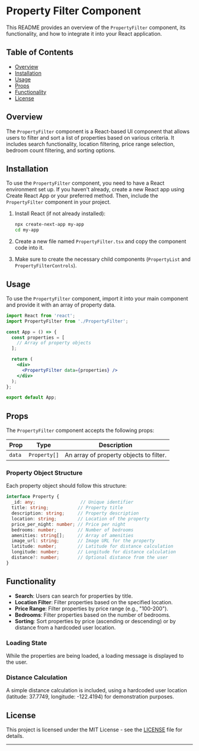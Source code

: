 # Property Filter Component

This README provides an overview of the `PropertyFilter` component, its functionality, and how to integrate it into your React application.

## Table of Contents

- [Overview](#overview)
- [Installation](#installation)
- [Usage](#usage)
- [Props](#props)
- [Functionality](#functionality)
- [License](#license)

## Overview

The `PropertyFilter` component is a React-based UI component that allows users to filter and sort a list of properties based on various criteria. It includes search functionality, location filtering, price range selection, bedroom count filtering, and sorting options.

## Installation

To use the `PropertyFilter` component, you need to have a React environment set up. If you haven't already, create a new React app using Create React App or your preferred method. Then, include the `PropertyFilter` component in your project.

1. Install React (if not already installed):

   ```bash
   npx create-next-app my-app
   cd my-app
   ```

2. Create a new file named `PropertyFilter.tsx` and copy the component code into it.

3. Make sure to create the necessary child components (`PropertyList` and `PropertyFilterControls`).

## Usage

To use the `PropertyFilter` component, import it into your main component and provide it with an array of property data.

```jsx
import React from 'react';
import PropertyFilter from './PropertyFilter';

const App = () => {
  const properties = [
    // Array of property objects
  ];

  return (
    <div>
      <PropertyFilter data={properties} />
    </div>
  );
};

export default App;
```

## Props

The `PropertyFilter` component accepts the following props:

| Prop     | Type              | Description                               |
|----------|-------------------|-------------------------------------------|
| `data`   | `Property[]`      | An array of property objects to filter.   |

### Property Object Structure

Each property object should follow this structure:

```typescript
interface Property {
  _id: any;                 // Unique identifier
  title: string;           // Property title
  description: string;     // Property description
  location: string;        // Location of the property
  price_per_night: number; // Price per night
  bedrooms: number;        // Number of bedrooms
  amenities: string[];     // Array of amenities
  image_url: string;       // Image URL for the property
  latitude: number;        // Latitude for distance calculation
  longitude: number;       // Longitude for distance calculation
  distance?: number;       // Optional distance from the user
}
```

## Functionality

- **Search**: Users can search for properties by title.
- **Location Filter**: Filter properties based on the specified location.
- **Price Range**: Filter properties by price range (e.g., "100-200").
- **Bedrooms**: Filter properties based on the number of bedrooms.
- **Sorting**: Sort properties by price (ascending or descending) or by distance from a hardcoded user location.

### Loading State

While the properties are being loaded, a loading message is displayed to the user.

### Distance Calculation

A simple distance calculation is included, using a hardcoded user location (latitude: 37.7749, longitude: -122.4194) for demonstration purposes.

## License

This project is licensed under the MIT License - see the [LICENSE](LICENSE) file for details.

---

